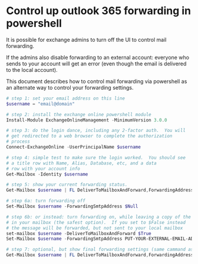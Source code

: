 Control up outlook 365 forwarding in powershell
===============================================

It is possible for exchange admins to turn off the UI to control mail forwarding.

If the admins also disable forwarding to an external account: everyone who sends to
your account will get an error (even though the email is delivered to the local
account).

This document describes how to control mail forwarding via powershell as an
alternate way to control your forwarding settings.

``` powershell
# step 1: set your email address on this line
$username = "email@domain"

# step 2: install the exchange online powershell module
Install-Module ExchangeOnlineManagement -MinimumVersion 3.0.0

# step 3: do the login dance, including any 2-factor auth.  You will
# get redirected to a web browser to complete the authorization
# process
Connect-ExchangeOnline -UserPrincipalName $username

# step 4: simple test to make sure the login worked.  You should see
# a title row with Name, Alias, Database, etc, and a data
# row with your account info
Get-Mailbox -Identity $username

# step 5: show your current forwarding status.
Get-Mailbox $username | FL DeliverToMailboxAndForward,ForwardingAddress,ForwardingSmtpAddress

# step 6a: turn forwarding off
Set-Mailbox $username -ForwardingSmtpAddress $Null

# step 6b: or instead: turn forwarding on, while leaving a copy of the message
# in your mailbox (the safest option).  If you set to $False instead
# the message will be forwarded, but not sent to your local mailbox
set-mailbox $username -DeliverToMailboxAndForward $True
Set-Mailbox $username -ForwardingSmtpAddress PUT-YOUR-EXTERNAL-EMAIL-ADDRESS-HERE

# step 7: optional, but show final forwarding settings (same cammand as step 5)
Get-Mailbox $username | FL DeliverToMailboxAndForward,ForwardingAddress,ForwardingSmtpAddress
```

